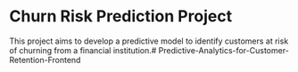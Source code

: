 # Churn Risk Prediction Project
This project aims to develop a predictive model to identify customers at risk of churning from a financial institution.#   P r e d i c t i v e - A n a l y t i c s - f o r - C u s t o m e r - R e t e n t i o n - F r o n t e n d  
 